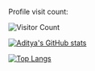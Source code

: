 Profile visit count:

![Visitor Count](https://profile-counter.glitch.me/adikeshri/count.svg)

[![Aditya's GitHub stats](https://github-readme-stats.vercel.app/api?username=adikeshri)](https://github.com/anuraghazra/github-readme-stats)

[![Top Langs](https://github-readme-stats.vercel.app/api/top-langs/?username=adikeshri)](https://github.com/anuraghazra/github-readme-stats)
